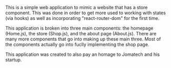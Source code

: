 This is a simple web application to mimic a website that has a store component. This was done in order to get more used to working with states (via hooks) as well as incorporating "react-router-dom" for the first time. 

This application is broken into three main components: the homepage (Home.js), the store (Shop.js), and the about page (About.js). There are many more components that go into making up these main three. Most of the components actually go into fuclly implementing the shop page.


This application was created to also pay an homage to Jomatech and his startup.